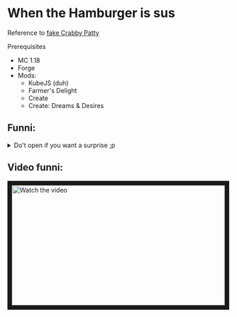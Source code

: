 # When the Hamburger is sus

Reference to [fake Crabby Patty](https://www.youtube.com/watch?v=guBOYBhOcUY)

Prerequisites
* MC 1.18
* Forge
* Mods:
    * KubeJS (duh)
    * Farmer's Delight
    * Create
    * Create: Dreams & Desires

## Funni:

<details>
  <summary>Do't open if you want a surprise ;p</summary>
 
  * has a 30% to kill upon eating (change value in the script to configure)
  * doesn't affect regular hamburgers
  * funni
</details>

## Video funni:
<a href="http://www.youtube.com/watch?feature=player_embedded&v=fBB2mD7w3gM" target="_blank">
 <img src="http://img.youtube.com/vi/fBB2mD7w3gM/maxresdefault.jpg" alt="Watch the video" width="480" height="270" border="10" />
</a>  
